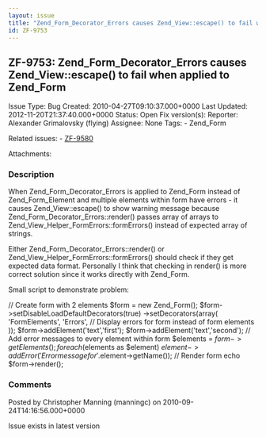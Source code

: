 ```yaml
---
layout: issue
title: "Zend_Form_Decorator_Errors causes Zend_View::escape() to fail when applied to Zend_Form"
id: ZF-9753
---
```


ZF-9753: Zend\_Form\_Decorator\_Errors causes Zend\_View::escape() to fail when applied to Zend\_Form
-----------------------------------------------------------------------------------------------------

 Issue Type: Bug Created: 2010-04-27T09:10:37.000+0000 Last Updated: 2012-11-20T21:37:40.000+0000 Status: Open Fix version(s): 
 Reporter:  Alexander Grimalovsky (flying)  Assignee:  None  Tags: - Zend\_Form
 
 Related issues: - [ZF-9580](/issues/browse/ZF-9580)
 
 Attachments: 
### Description

When Zend\_Form\_Decorator\_Errors is applied to Zend\_Form instead of Zend\_Form\_Element and multiple elements within form have errors - it causes Zend\_View::escape() to show warning message because Zend\_Form\_Decorator\_Errors::render() passes array of arrays to Zend\_View\_Helper\_FormErrors::formErrors() instead of expected array of strings.

Either Zend\_Form\_Decorator\_Errors::render() or Zend\_View\_Helper\_FormErrors::formErrors() should check if they get expected data format. Personally I think that checking in render() is more correct solution since it works directly with Zend\_Form.

Small script to demonstrate problem:

// Create form with 2 elements $form = new Zend\_Form(); $form->setDisableLoadDefaultDecorators(true) ->setDecorators(array( 'FormElements', 'Errors', // Display errors for form instead of form elements )); $form->addElement('text','first'); $form->addElement('text','second'); // Add error messages to every element within form $elements = $form->getElements(); foreach($elements as $element) $element->addError('Error message for '.$element->getName()); // Render form echo $form->render();

 

 

### Comments

Posted by Christopher Manning (manningc) on 2010-09-24T14:16:56.000+0000

Issue exists in latest version

 

 